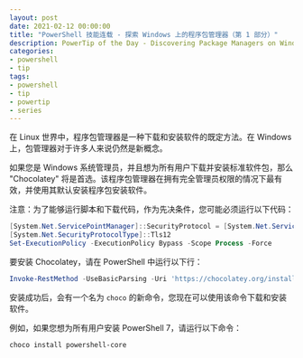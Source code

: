 ```yaml
---
layout: post
date: 2021-02-12 00:00:00
title: "PowerShell 技能连载 - 探索 Windows 上的程序包管理器（第 1 部分）"
description: PowerTip of the Day - Discovering Package Managers on Windows (Part 1)
categories:
- powershell
- tip
tags:
- powershell
- tip
- powertip
- series
---
```

在 Linux 世界中，程序包管理器是一种下载和安装软件的既定方法。在 Windows 上，包管理器对于许多人来说仍然是新概念。

如果您是 Windows 系统管理员，并且想为所有用户下载并安装标准软件包，那么 "Chocolatey" 将是首选。该程序包管理器在拥有完全管理员权限的情况下最有效，并使用其默认安装程序包安装软件。

注意：为了能够运行脚本和下载代码，作为先决条件，您可能必须运行以下代码：

```powershell
[System.Net.ServicePointManager]::SecurityProtocol = [System.Net.ServicePointManager]::SecurityProtocol -bor
[System.Net.SecurityProtocolType]::Tls12
Set-ExecutionPolicy -ExecutionPolicy Bypass -Scope Process -Force
```

要安装 Chocolatey，请在 PowerShell 中运行以下行：

```powershell
Invoke-RestMethod -UseBasicParsing -Uri 'https://chocolatey.org/install.ps1' | Invoke-Expression
```

安装成功后，会有一个名为 `choco` 的新命令，您现在可以使用该命令下载和安装软件。

例如，如果您想为所有用户安装 PowerShell 7，请运行以下命令：

```powershell
choco install powershell-core
```

<!--本文国际来源：[Discovering Package Managers on Windows (Part 1)](https://community.idera.com/database-tools/powershell/powertips/b/tips/posts/discovering-package-managers-on-windows-part-1)-->

